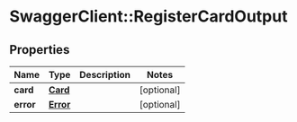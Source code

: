 # SwaggerClient::RegisterCardOutput

## Properties
Name | Type | Description | Notes
------------ | ------------- | ------------- | -------------
**card** | [**Card**](Card.md) |  | [optional] 
**error** | [**Error**](Error.md) |  | [optional] 



